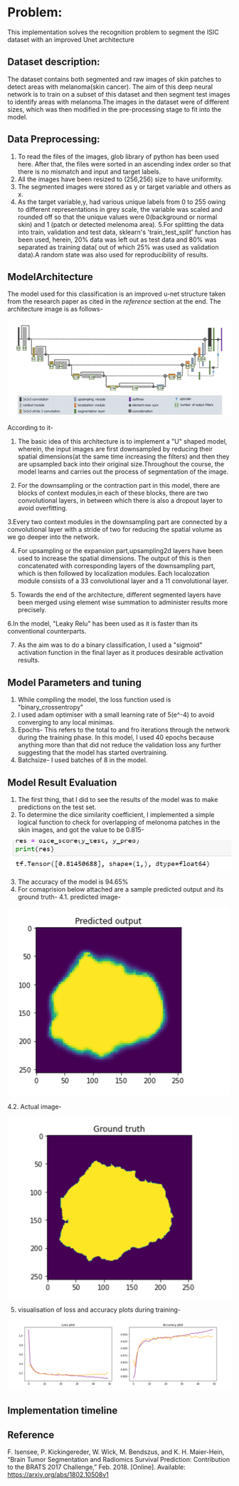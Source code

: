 
# Problem:
This implementation solves the recognition problem to segment the ISIC dataset with an improved Unet architecture 

## Dataset description:
The dataset contains both segmented and raw images of skin patches to detect areas with melanoma(skin cancer). The aim of this deep neural network is to train on a subset of this dataset and then segment test images to identify areas with melanoma.The images in the dataset were of different sizes, which was then modified in the pre-processing stage to fit into the model.

## Data Preprocessing:
1. To read the files of the images, glob library of python has been used here. After that, the files were sorted in an ascending index order so that there is no mismatch and input and target labels.
2. All the images have been resized to (256,256) size to have uniformity.
3. The segmented images were stored as y or target variable and others as x.
4. As the target variable,y, had various unique labels from 0 to 255 owing to different representations in grey scale, the variable was scaled and rounded off so that the unique values were 0(background or normal skin) and 1 (patch or detected melenoma area).
5.For splitting the data into train, validation and test data, sklearn's 'train_test_split' function has been used, herein, 20% data was left out as test data and 80% was separated as training data( out of which 25% was used as validation data).A random state was also used for reproducibility of results.


## ModelArchitecture
The model used for this classification is an improved u-net structure taken from the research paper as cited in the *reference* section at the end.
The architecture image is as follows-

![Screenshot](Resources/architecture.PNG)

According to it-
1. The basic idea of this architecture is to implement a "U" shaped model, wherein, the input images are first downsampled by reducing their spatial dimensions(at the same time increasing the filters) and then they are upsampled back into their original size.Throughout the course, the model learns and carries out the process of segmentation of the image.

2. For the downsampling or the contraction part in this model, there are blocks of context modules,in each of these blocks, there are two convolutional layers, in between which there is also a dropout layer to avoid overfitting.

3.Every two context modules in the downsampling part are connected by a convolutional layer with a stride of two for reducing the spatial volume as we go deeper into the network.

4. For upsampling or the expansion part,upsampling2d layers have been used to increase the spatial dimensions. The output of this is then concatenated with corresponding layers of the downsampling part, which is then followed by  localization modules. Each localozation module consists of a  33 convolutional layer and a 11 convolutional layer.

5. Towards the end of the architecture, different segmented layers have  been merged using element wise summation to administer results more precisely.

6.In the model, "Leaky Relu" has been used as it is faster than its conventional counterparts.

7. As the aim was to do a binary classification, I used a "sigmoid" activation function in the final layer as it produces desirable activation results.



## Model Parameters and tuning
1. While compiling the model, the loss function used is "binary_crossentropy" 
2. I used adam optimiser with a small learning rate of 5(e^-4) to avoid converging to any local minimas.
3. Epochs- This refers to the total to and fro iterations through the network during the training phase. In this model, I used 40 epochs because anything more than that did not reduce the validation loss any further suggesting that the model has started overtraining.
4. Batchsize- I used batches of 8 in the model.
 

## Model Result Evaluation 
1. The first thing, that I did to see the results of the model was to make predictions on the test set.
2. To determine the dice similarity coefficient, I implemented a simple logical function to check for overlapping of melonoma patches in the skin images, and got the value to be 0.815-

![Dice_coeff](Resources/dice_result.PNG)

3. The accuracy of the model is 94.65%
4. For comaprision below attached are a sample predicted output and its ground truth-
4.1. predicted image-

![Predicted image](Resources/Predicted.PNG)

4.2. Actual image-

![actual image](Resources/actual.png)

5. visualisation of loss and accuracy plots during training-

![plots](Resources/plots.png)


## Implementation timeline
## Reference
F. Isensee, P. Kickingereder, W. Wick, M. Bendszus, and K. H. Maier-Hein, “Brain Tumor Segmentation and
Radiomics Survival Prediction: Contribution to the BRATS 2017 Challenge,” Feb. 2018. [Online]. Available:
https://arxiv.org/abs/1802.10508v1

